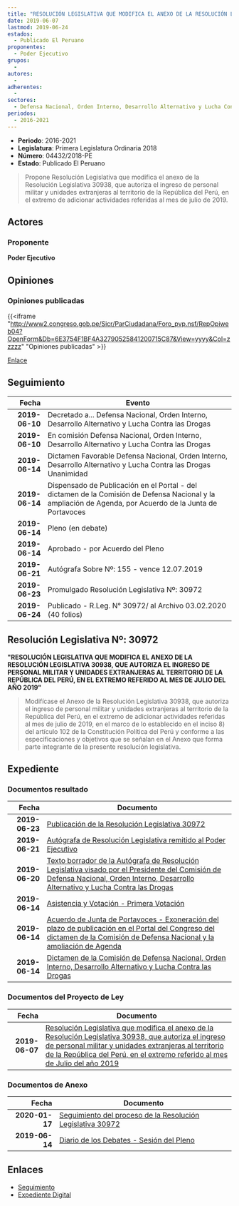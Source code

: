 ```yaml
---
title: "RESOLUCIÓN LEGISLATIVA QUE MODIFICA EL ANEXO DE LA RESOLUCIÓN LEGISLATIVA 30938, QUE AUTORIZA EL INGRESO DE PERSONAL MILITAR Y UNIDADES EXTRANJERAS AL TERRITORIO DE LA REPÚBLICA DEL PERÚ, EN EL EXTREMO REFERIDO AL MES DE JULIO DEL AÑO 2019"
date: 2019-06-07
lastmod: 2019-06-24
estados: 
  - Publicado El Peruano
proponentes: 
  - Poder Ejecutivo
grupos: 
  - 
autores: 
  - 
adherentes: 
  - 
sectores: 
  - Defensa Nacional, Orden Interno, Desarrollo Alternativo y Lucha Contra las Drogas
periodos: 
  - 2016-2021
---
```


- **Periodo**: 2016-2021
- **Legislatura**: Primera Legislatura Ordinaria 2018
- **Número**: 04432/2018-PE
- **Estado**: Publicado El Peruano

> Propone Resolución Legislativa que modifica el anexo de la Resolución Legislativa 30938, que autoriza el ingreso de personal militar y unidades extranjeras al territorio de la República del Perú, en el extremo de adicionar actividades referidas al mes de julio de 2019.


## Actores

### Proponente

**Poder Ejecutivo**


## Opiniones

### Opiniones publicadas

{{<iframe "http://www2.congreso.gob.pe/Sicr/ParCiudadana/Foro_pvp.nsf/RepOpiweb04?OpenForm&Db=6E3754F1BF4A32790525841200715C87&View=yyyy&Col=zzzzz" "Opiniones publicadas" >}}

[Enlace](http://www2.congreso.gob.pe/Sicr/ParCiudadana/Foro_pvp.nsf/RepOpiweb04?OpenForm&Db=6E3754F1BF4A32790525841200715C87&View=yyyy&Col=zzzzz)

## Seguimiento

| Fecha | Evento |
|------:|--------|
| **2019-06-10** | Decretado a... Defensa Nacional, Orden Interno, Desarrollo Alternativo y Lucha Contra las Drogas|
| **2019-06-10** | En comisión Defensa Nacional, Orden Interno, Desarrollo Alternativo y Lucha Contra las Drogas|
| **2019-06-14** | Dictamen Favorable Defensa Nacional, Orden Interno, Desarrollo Alternativo y Lucha Contra las Drogas Unanimidad|
| **2019-06-14** | Dispensado de Publicación en el Portal - del dictamen de la Comisión de Defensa Nacional y la ampliación de Agenda, por Acuerdo de la Junta de Portavoces|
| **2019-06-14** | Pleno (en debate)|
| **2019-06-14** | Aprobado - por Acuerdo del Pleno|
| **2019-06-21** | Autógrafa Sobre Nº: 155 - vence 12.07.2019|
| **2019-06-23** | Promulgado Resolución Legislativa Nº: 30972|
| **2019-06-24** | Publicado - R.Leg. N° 30972/ al Archivo 03.02.2020 (40 folios)|

## Resolución Legislativa Nº: 30972

**"RESOLUCIÓN LEGISLATIVA QUE MODIFICA EL ANEXO DE LA RESOLUCIÓN LEGISLATIVA 30938, QUE AUTORIZA EL INGRESO DE PERSONAL MILITAR Y UNIDADES EXTRANJERAS AL TERRITORIO DE LA REPÚBLICA DEL PERÚ, EN EL EXTREMO REFERIDO AL MES DE JULIO DEL AÑO 2019"**

> Modifícase el Anexo de la Resolución Legislativa 30938, que autoriza el ingreso de personal militar y unidades extranjeras al territorio de la República del Perú, en el extremo de adicionar actividades referidas al mes de julio de 2019, en el marco de lo establecido en el inciso 8) del artículo 102 de la Constitución Política del Perú y conforme a las especificaciones y objetivos que se señalan en el Anexo que forma parte integrante de la presente resolución legislativa.


## Expediente


### Documentos resultado

| Fecha | Documento |
|------:|--------|
| **2019-06-23** | [Publicación de la Resolución Legislativa 30972](http://www.leyes.congreso.gob.pe/Documentos/2016_2021/ADLP/Normas_Legales/30972-RLG.pdf) |
| **2019-06-21** | [Autógrafa de Resolución Legislativa remitido al Poder Ejecutivo](http://www.leyes.congreso.gob.pe/Documentos/2016_2021/ADLP/Texto_Aprobado/AU0443220190621.pdf) |
| **2019-06-20** | [Texto borrador de la Autógrafa de Resolución Legislativa visado por el Presidente del Comisión de Defensa Nacional, Orden Interno, Desarrollo Alternativo y Lucha Contra las Drogas](http://www.leyes.congreso.gob.pe/Documentos/2016_2021/Texto_Borrador_de_Autografa/BAU0443220190620.pdf) |
| **2019-06-14** | [Asistencia y Votación - Primera Votación](http://www.leyes.congreso.gob.pe/Documentos/2016_2021/Asistencia_y_Votacion/Proyectos_de_Ley/AV0443220190614.pdf) |
| **2019-06-14** | [Acuerdo de Junta de Portavoces - Exoneración del plazo de publicación en el Portal del Congreso del dictamen de la Comisión de Defensa Nacional y la ampliación de Agenda](http://www.leyes.congreso.gob.pe/Documentos/2016_2021/Acuerdos/Junta_Portavoces/AJP0443220190614.pdf) |
| **2019-06-14** | [Dictamen de la Comisión de Defensa Nacional, Orden Interno, Desarrollo Alternativo y Lucha Contra las Drogas](http://www.leyes.congreso.gob.pe/Documentos/2016_2021/Dictamenes/Proyectos_de_Ley/04432DC07MAY20190614.pdf) |

### Documentos del Proyecto de Ley

| Fecha | Documento |
|------:|--------|
| **2019-06-07** | [Resolución Legislativa que modifica el anexo de la Resolución Legislativa 30938, que autoriza el ingreso de personal militar y unidades extranjeras al territorio de la República del Perú, en el extremo referido al mes de Julio del año 2019](http://www.leyes.congreso.gob.pe/Documentos/2016_2021/Proyectos_de_Ley_y_de_Resoluciones_Legislativas/PL0443220190607.pdf) |

### Documentos de Anexo

| Fecha | Documento |
|------:|--------|
| **2020-01-17** | [Seguimiento del proceso de la Resolución Legislativa 30972](http://www.leyes.congreso.gob.pe/Documentos/2016_2021/Seguimiento_de_Proyectos_de_Ley/04432PL20200117.pdf) |
| **2019-06-14** | [Diario de los Debates - Sesión del Pleno](http://www2.congreso.gob.pe/Sicr/DiarioDebates/Publicad.nsf/SesionesPleno/05256D6E0073DFE9052584200055B7B3/$FILE/SLO-2018-12.pdf) |

## Enlaces 

- [Seguimiento](http://www2.congreso.gob.pe/Sicr/TraDocEstProc/CLProLey2016.nsf/f7fff46988ca05b1052578e100829cc7/3e05703a62cf4f6805258412007cd025?OpenDocument)
- [Expediente Digital](http://www2.congreso.gob.pe/Sicr/TraDocEstProc/CLProLey2016.nsf/f7fff46988ca05b1052578e100829cc7/3e05703a62cf4f6805258412007cd025?OpenDocument&Click=05257FB7005EB655.eb71d0cf91d8294e05256cdf006b5706/$Body/0.1C6C)
